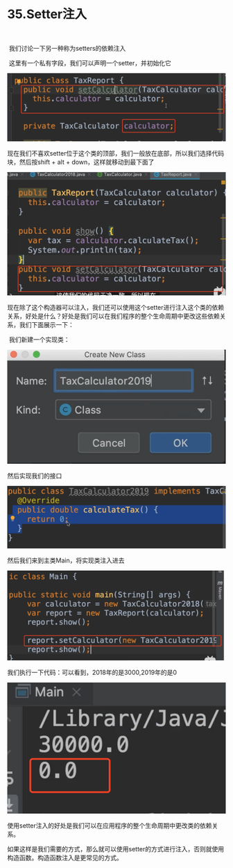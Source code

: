 # 35.Setter注入

​	

​		我们讨论一下另一种称为setters的依赖注入



​		这里有一个私有字段，我们可以声明一个setter，并初始化它

![image-20220413213002373](../../../../../.vuepress/public/images/image-20220413213002373.png)



​	现在我们不喜欢setter位于这个类的顶部，我们一般放在底部，所以我们选择代码块，然后按shift + alt + down，这样就移动到最下面了

![image-20220413213212290](../../../../../.vuepress/public/images/image-20220413213212290.png)



​	现在除了这个构造器可以注入，我们还可以使用这个setter进行注入这个类的依赖关系，好处是什么？好处是我们可以在我们程序的整个生命周期中更改这些依赖关系，我们下面展示一下：

​	我们新建一个实现类：

![image-20220413213655096](../../../../../.vuepress/public/images/image-20220413213655096.png)



然后实现我们的接口

![image-20220413213810878](../../../../../.vuepress/public/images/image-20220413213810878.png)



然后我们来到主类Main，将实现类注入进去

![image-20220413213938708](../../../../../.vuepress/public/images/image-20220413213938708.png)



我们执行一下代码：可以看到，2018年的是3000,2019年的是0

![image-20220413214020103](../../../../../.vuepress/public/images/image-20220413214020103.png)



​	使用setter注入的好处是我们可以在应用程序的整个生命周期中更改类的依赖关系。

​	如果这样是我们需要的方式，那么就可以使用setter的方式进行注入，否则就使用构造函数。构造函数注入是更常见的方式。









































































